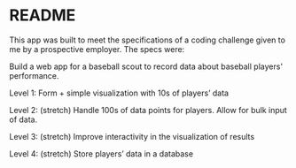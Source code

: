 # README

This app was built to meet the specifications of a coding challenge given to me by a prospective employer. The specs were:

Build a web app for a baseball scout to record data about baseball players' performance.

Level 1: Form + simple visualization with 10s of players’ data

Level 2: (stretch) Handle 100s of data points for players. Allow for bulk input of data.

Level 3: (stretch) Improve interactivity in the visualization of results

Level 4: (stretch) Store players’ data in a database
